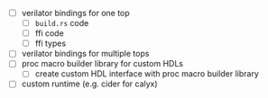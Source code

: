 - [ ] verilator bindings for one top
    - [ ] `build.rs` code
    - [ ] ffi code
    - [ ] ffi types
- [ ] verilator bindings for multiple tops
- [ ] proc macro builder library for custom HDLs
    - [ ] create custom HDL interface with proc macro builder library
- [ ] custom runtime (e.g. cider for calyx)
